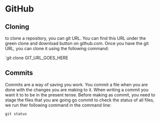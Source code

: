 # GitHub

## Cloning

to clone a repository, you can git URL.  You can find this URL under the green clone and download button on github.com.  Once you have the git URL, you can clone it using the following command:

`git clone GIT_URL_GOES_HERE


## Commits

Commits are a way of saving you work.  You commit a file when you are done with the changes you are making to it.  When writing a commit you want it to to be in the present tense.
Before making as commit, you need to stage the files that you are going go commit
to check the status of all files, we run ther following command in the command line:

`git status`
